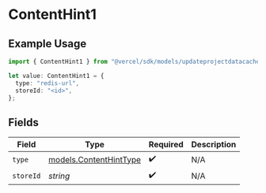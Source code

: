 # ContentHint1

## Example Usage

```typescript
import { ContentHint1 } from "@vercel/sdk/models/updateprojectdatacacheop.js";

let value: ContentHint1 = {
  type: "redis-url",
  storeId: "<id>",
};
```

## Fields

| Field                                                  | Type                                                   | Required                                               | Description                                            |
| ------------------------------------------------------ | ------------------------------------------------------ | ------------------------------------------------------ | ------------------------------------------------------ |
| `type`                                                 | [models.ContentHintType](../models/contenthinttype.md) | :heavy_check_mark:                                     | N/A                                                    |
| `storeId`                                              | *string*                                               | :heavy_check_mark:                                     | N/A                                                    |